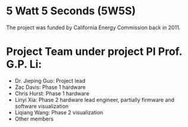 # 5 Watt 5 Seconds (5W5S)
The project was funded by California Energy Commission back in 2011. 

# Project Team under project PI Prof. G.P. Li:
- Dr. Jieping Guo: Project lead
- Zac Davis: Phase 1 hardware
- Chris Hurst: Phase 1 hardware
- Linyi Xia: Phase 2 hardware lead engineer, partially firmware and software visualization 
- Liqiang Wang: Phase 2 visualization
- Other members
